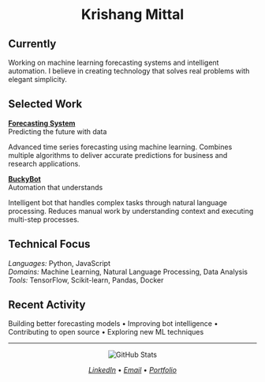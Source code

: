 <div align="center">

# Krishang Mittal

</div>

## Currently

Working on machine learning forecasting systems and intelligent automation. I believe in creating technology that solves real problems with elegant simplicity.

## Selected Work

**[Forecasting System](https://github.com/krishangMittal/Forecasting-System)**  
Predicting the future with data

Advanced time series forecasting using machine learning. Combines multiple algorithms to deliver accurate predictions for business and research applications.

**[BuckyBot](https://github.com/krishangMittal/buckybot)**  
Automation that understands

Intelligent bot that handles complex tasks through natural language processing. Reduces manual work by understanding context and executing multi-step processes.

## Technical Focus

*Languages:* Python, JavaScript  
*Domains:* Machine Learning, Natural Language Processing, Data Analysis  
*Tools:* TensorFlow, Scikit-learn, Pandas, Docker

## Recent Activity

Building better forecasting models • Improving bot intelligence • Contributing to open source • Exploring new ML techniques

---

<div align="center">

![GitHub Stats](https://github-readme-stats.vercel.app/api?username=krishangMittal&show_icons=true&theme=minimal&hide_border=true&include_all_commits=true)

*[LinkedIn](https://linkedin.com/in/krishang-mittal)* • *[Email](mailto:krishangmittal2004@gmail.com)* • *[Portfolio](https://krishangmittal.com)*


</div>
